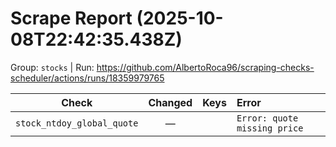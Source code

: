 # Scrape Report (2025-10-08T22:42:35.438Z)

Group: `stocks`  |  Run: https://github.com/AlbertoRoca96/scraping-checks-scheduler/actions/runs/18359979765

| Check | Changed | Keys | Error |
|---|:---:|:--|:--|
| `stock_ntdoy_global_quote` | — |  | `Error: quote missing price` |
